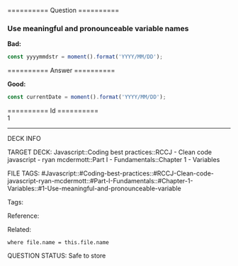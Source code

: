 ========== Question ==========  

### Use meaningful and pronounceable variable names

**Bad:**

```javascript
const yyyymmdstr = moment().format('YYYY/MM/DD');
```  

========== Answer ==========  

**Good:**

```javascript
const currentDate = moment().format('YYYY/MM/DD');
```

========== Id ==========  
1

---

DECK INFO

TARGET DECK: Javascript::Coding best practices::RCCJ - Clean code javascript - ryan mcdermott::Part I - Fundamentals::Chapter 1 - Variables

FILE TAGS: #Javascript::#Coding-best-practices::#RCCJ-Clean-code-javascript-ryan-mcdermott::#Part-I-Fundamentals::#Chapter-1-Variables::#1-Use-meaningful-and-pronounceable-variable

Tags:

Reference:

Related:

```dataview
where file.name = this.file.name
```
QUESTION STATUS: Safe to store
